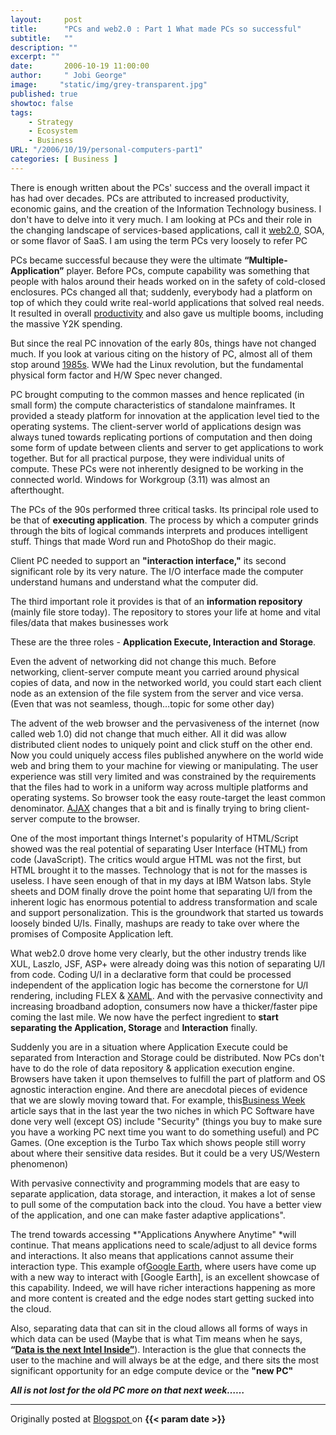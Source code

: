 ```yaml
---
layout:     post
title:      "PCs and web2.0 : Part 1 What made PCs so successful"
subtitle:   ""
description: ""
excerpt: ""
date:       2006-10-19 11:00:00
author:     " Jobi George"
image:     "static/img/grey-transparent.jpg"
published: true
showtoc: false 
tags:
    - Strategy
    - Ecosystem
    - Business
URL: "/2006/10/19/personal-computers-part1"
categories: [ Business ]
---
```


There is enough written about the PCs' success and the overall impact it has had over decades. PCs are attributed to increased productivity, economic gains, and the creation of the Information Technology business. I don't have to delve into it very much. I am looking at PCs and their role in the changing landscape of services-based applications, call it [web2.0](http://www.oreillynet.com/pub/a/oreilly/tim/news/2005/09/30/what-is-web-20.html), SOA, or some flavor of SaaS. I am using the term PCs very loosely to refer PC

PCs became successful because they were the ultimate **“Multiple-Application”** player. Before PCs, compute capability was something that people with halos around their heads worked on in the safety of cold-closed enclosures. PCs changed all that; suddenly, everybody had a platform on top of which they could write real-world applications that solved real needs. It resulted in overall [productivity](http://web.gsm.uci.edu/%7Egurbaxan/Productivity%20and%20the%20PC%20Revolution.pdf#search=%22How%20PC%20changed%20Productivity%20Economy%22%29%20but%20also%20gave%20us%20the%20massive%20Y2K%20spending) and also gave us multiple booms, including the massive Y2K spending.

But since the real PC innovation of the early 80s, things have not changed much. If you look at various citing on the history of PC, almost all of them stop around  [1985s](http://inventors.about.com/library/blcoindex.htm). WWe had the Linux revolution, but the fundamental physical form factor and H/W Spec never changed.

PC brought computing to the common masses and hence replicated (in small form) the compute characteristics of standalone mainframes. It provided a steady platform for innovation at the application level tied to the operating systems. The client-server world of applications design was always tuned towards replicating portions of computation and then doing some form of update between clients and server to get applications to work together. But for all practical purpose, they were individual units of compute. These PCs were not inherently designed to be working in the connected world. Windows for Workgroup (3.11) was almost an afterthought.

The PCs of the 90s performed three critical tasks. Its principal role used to be that of **executing application**. The process by which a computer grinds through the bits of logical commands interprets and produces intelligent stuff. Things that made Word run and PhotoShop do their magic.

Client PC needed to support an **"interaction interface,"** its second significant role by its very nature. The I/O interface made the computer understand humans and understand what the computer did.

The third important role it provides is that of an **information repository** (mainly file store today). The repository to stores your life at home and vital files/data that makes businesses work

These are the three roles -  **Application Execute, Interaction and Storage**.

Even the advent of networking did not change this much. Before networking, client-server compute meant you carried around physical copies of data, and now in the networked world, you could start each client node as an extension of the file system from the server and vice versa. (Even that was not seamless, though…topic for some other day)

The advent of the web browser and the pervasiveness of the internet (now called web 1.0) did not change that much either. All it did was allow distributed client nodes to uniquely point and click stuff on the other end. Now you could uniquely access files published anywhere on the world wide web and bring them to your machine for viewing or manipulating. The user experience was still very limited and was constrained by the requirements that the files had to work in a uniform way across multiple platforms and operating systems. So browser took the easy route-target the least common denominator. [AJAX](http://adaptivepath.com/publications/essays/archives/000385.php) changes that a bit and is finally trying to bring client-server compute to the browser.

One of the most important things Internet's popularity of HTML/Script showed was the real potential of separating User Interface (HTML) from code (JavaScript). The critics would argue HTML was not the first, but HTML brought it to the masses. Technology that is not for the masses is useless. I have seen enough of that in my days at IBM Watson labs. Style sheets and DOM finally drove the point home that separating U/I from the inherent logic has enormous potential to address transformation and scale and support personalization. This is the groundwork that started us towards loosely binded U/Is. Finally, mashups are ready to take over where the promises of Composite Application left.

What web2.0 drove home very clearly, but the other industry trends like XUL, Laszlo, JSF, ASP+ were already doing was this notion of separating U/I from code. Coding U/I in a declarative form that could be processed independent of the application logic has become the cornerstone for U/I rendering, including FLEX & [XAML](http://en.wikipedia.org/wiki/XAML). And with the pervasive connectivity and increasing broadband adoption, consumers now have a thicker/faster pipe coming the last mile. We now have the perfect ingredient to **start separating the Application, Storage** and **Interaction** finally.

Suddenly you are in a situation where Application Execute could be separated from Interaction and Storage could be distributed. Now PCs don't have to do the role of data repository & application execution engine. Browsers have taken it upon themselves to fulfill the part of platform and OS agnostic interaction engine. And there are anecdotal pieces of evidence that we are slowly moving toward that. For example, this[Business Week](http://www.businessweek.com/technology/tech_stats/software060316.htm) article says that in the last year the two niches in which PC Software have done very well (except OS) include "Security" (things you buy to make sure you have a working PC next time you want to do something useful) and PC Games. (One exception is the Turbo Tax which shows people still worry about where their sensitive data resides. But it could be a very US/Western phenomenon)

With pervasive connectivity and programming models that are easy to separate application, data storage, and interaction, it makes a lot of sense to pull some of the computation back into the cloud. You have a better view of the application, and one can make faster adaptive applications".

The trend towards accessing *"Applications Anywhere Anytime" *will continue. That means applications need to scale/adjust to all device forms and interactions. It also means that applications cannot assume their interaction type. This example of[Google Earth](http://earth.google.com/), where users have come up with a new way to interact with [Google Earth], is an excellent showcase of this capability. Indeed, we will have richer interactions happening as more and more content is created and the edge nodes start getting sucked into the cloud.

Also, separating data that can sit in the cloud allows all forms of ways in which data can be used (Maybe that is what Tim means when he says, **“[Data is the next Intel Inside”](http://www.oreillynet.com/pub/a/oreilly/tim/news/2005/09/30/what-is-web-20.html?page=3)**). Interaction is the glue that connects the user to the machine and will always be at the edge, and there sits the most significant opportunity for an edge compute device or the **"new PC"**

***All is not lost for the old PC more on that next week……***


_______________
Originally posted at 
[ Blogspot ](http://jobig.blogspot.com/2006/10/pcs-and-web20-part-1-what-made-pcs-so.html) 
on **{{< param date >}}** 